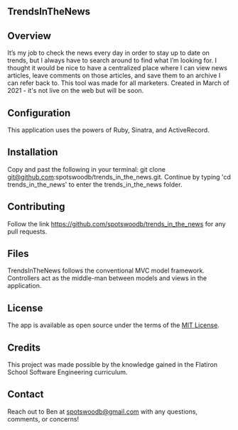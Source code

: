 ## TrendsInTheNews

## Overview

It’s my job to check the news every day in order to stay up to date on trends, but I always have to search around to find what I’m looking for. I thought it would be nice to have a centralized place where I can view news articles, leave comments on those articles, and save them to an archive I can refer back to. This tool was made for all marketers. Created in March of 2021 - it's not live on the web but will be soon.

## Configuration

This application uses the powers of Ruby, Sinatra, and ActiveRecord.

## Installation

Copy and past the following in your terminal: git clone git@github.com:spotswoodb/trends_in_the_news.git. Continue by typing 'cd trends_in_the_news' to enter the trends_in_the_news folder.

## Contributing

Follow the link https://github.com/spotswoodb/trends_in_the_news for any pull requests.

## Files

TrendsInTheNews follows the conventional MVC model framework. Controllers act as the middle-man between models and views in the application.

## License

The app is available as open source under the terms of the [MIT License](https://opensource.org/licenses/MIT).

## Credits

This project was made possible by the knowledge gained in the Flatiron School Software Engineering curriculum.

## Contact

Reach out to Ben at spotswoodb@gmail.com with any questions, comments, or concerns!


